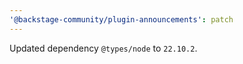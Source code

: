 ```yaml
---
'@backstage-community/plugin-announcements': patch
---
```


Updated dependency `@types/node` to `22.10.2`.

